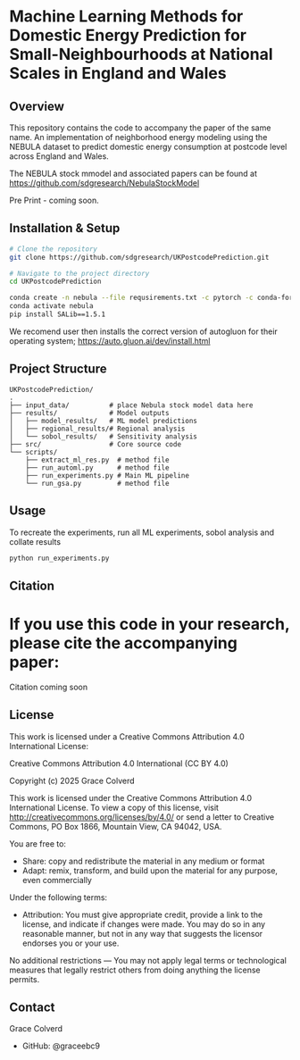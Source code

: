 

# Machine Learning Methods for Domestic Energy Prediction for Small-Neighbourhoods at National Scales in England and Wales

## Overview

This repository contains the code to accompany the paper of the same name. An implementation of neighborhood energy modeling using the NEBULA dataset to predict domestic energy consumption at postcode level across England and Wales.

The NEBULA stock mmodel and associated papers can be found at https://github.com/sdgresearch/NebulaStockModel

Pre Print - coming soon.

## Installation & Setup

```bash
# Clone the repository
git clone https://github.com/sdgresearch/UKPostcodePrediction.git

# Navigate to the project directory
cd UKPostcodePrediction

conda create -n nebula --file requsirements.txt -c pytorch -c conda-forge -c defaults
conda activate nebula
pip install SALib==1.5.1

```
We recomend user then installs the correct version of autogluon for their operating system; https://auto.gluon.ai/dev/install.html

## Project Structure

```
UKPostcodePrediction/
.
├── input_data/          # place Nebula stock model data here
├── results/             # Model outputs
│   ├── model_results/   # ML model predictions
│   ├── regional_results/# Regional analysis 
│   └── sobol_results/   # Sensitivity analysis  
├── src/                 # Core source code
└── scripts/
    ├── extract_ml_res.py  # method file
    ├── run_automl.py      # method file
    ├── run_experiments.py # Main ML pipeline
    └── run_gsa.py         # method file 
```

## Usage
To recreate the experiments, run all ML experiments, sobol analysis and collate results 

```python
python run_experiments.py

```

## Citation

# If you use this code in your research, please cite the accompanying paper:

Citation coming soon


## License

This work is licensed under a Creative Commons Attribution 4.0 International License:

Creative Commons Attribution 4.0 International (CC BY 4.0)

Copyright (c) 2025 Grace Colverd

This work is licensed under the Creative Commons Attribution 4.0 International License. 
To view a copy of this license, visit http://creativecommons.org/licenses/by/4.0/ or 
send a letter to Creative Commons, PO Box 1866, Mountain View, CA 94042, USA.

You are free to:
- Share: copy and redistribute the material in any medium or format
- Adapt: remix, transform, and build upon the material for any purpose, even commercially

Under the following terms:
- Attribution: You must give appropriate credit, provide a link to the license, and 
  indicate if changes were made. You may do so in any reasonable manner, but not in 
  any way that suggests the licensor endorses you or your use.

No additional restrictions — You may not apply legal terms or technological measures 
that legally restrict others from doing anything the license permits.



## Contact

Grace Colverd
- GitHub: @graceebc9
